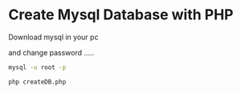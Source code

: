 # Create Mysql Database with PHP

Download mysql in your pc


and change password ..... 
```bash
mysql -u root -p
```


```bash
php createDB.php
```